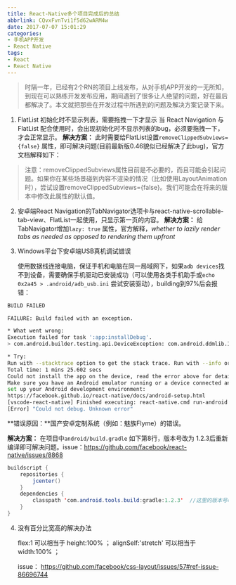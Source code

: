 ```yaml
---
title: React-Native多个项目完成后的总结
abbrlink: CQvxFvnTvi1f5d62wARM4w
date: 2017-07-07 15:01:29
categories:
- 手机APP开发
- React Native
tags:
- React
- React Native
---
```

> 时隔一年，已经有2个RN的项目上线发布，从对手机APP开发的一无所知，到现在可以熟练开发发布应用，期间遇到了很多让人绝望的问题，好在最后都解决了。本文就把那些在开发过程中所遇到的问题及解决方案记录下来。

1. FlatList 初始化时不显示列表，需要拖拽一下才显示
   当 React Navigation 与 FlatList 配合使用时，会出现初始化时不显示列表的bug，必须要拖拽一下，才会正常显示。
   <!--more-->
   **解决方案：** 此时需要给FlatList设置`removeClippedSubviews={false}` 属性，即可解决问题(目前最新版0.46貌似已经解决了此bug)，官方文档解释如下：
> 注意：removeClippedSubviews属性目前是不必要的，而且可能会引起问题。如果你在某些场景碰到内容不渲染的情况（比如使用LayoutAnimation时），尝试设置removeClippedSubviews={false}。我们可能会在将来的版本中修改此属性的默认值。

2. 安卓端React Navigation的TabNavigator选项卡与react-native-scrollable-tab-view、FlatList一起使用，只显示第一页的内容。
   **解决方案：** 给TabNavigator增加`lazy: true` 属性，官方解释，*whether to lazily render tabs as needed as opposed to rendering them upfront*

3. Windows平台下安卓端USB真机调试错误

   使用数据线连接电脑，保证手机和电脑在同一局域网下，如果`adb devices`找不到设备，需要确保手机驱动已安装成功（可以使用各类手机助手或`echo 0x2a45 > .android/adb_usb.ini` 尝试安装驱动），building到97%后会报错：
   <!-- more -->
```sh
BUILD FAILED

FAILURE: Build failed with an exception.

* What went wrong:
Execution failed for task ':app:installDebug'.
> com.android.builder.testing.api.DeviceException: com.android.ddmlib.InstallException: Unable to upload some APKs

* Try:
Run with --stacktrace option to get the stack trace. Run with --info or --debug option to get more log output.
Total time: 1 mins 25.602 secs
Could not install the app on the device, read the error above for details.
Make sure you have an Android emulator running or a device connected and have
set up your Android development environment:
https://facebook.github.io/react-native/docs/android-setup.html
[vscode-react-native] Finished executing: react-native.cmd run-android
[Error] "Could not debug. Unknown error"
```

**错误原因：**国产安卓定制系统（例如：魅族Flyme）的错误。

**解决方案：**
	在项目中`android/build.gradle` 如下第8行，版本号改为 1.2.3后重新编译即可解决问题。issue：https://github.com/facebook/react-native/issues/8868
```Java
buildscript {
    repositories {
        jcenter()
    }
    dependencies {
        classpath 'com.android.tools.build:gradle:1.2.3'  //这里的版本号改为1.2.3
    }
}
```

4. 没有百分比宽高的解决办法

   flex:1 可以相当于 height:100% ；
   alignSelf:'stretch' 可以相当于 width:100% ；

   issue： https://github.com/facebook/css-layout/issues/57#ref-issue-86696744